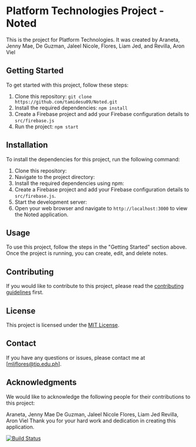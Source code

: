 # Platform Technologies Project - Noted

This is the project for Platform Technologies. It was created by Araneta, Jenny Mae, De Guzman, Jaleel Nicole, Flores, Liam Jed, and Revilla, Aron Viel

## Getting Started

To get started with this project, follow these steps:

1. Clone this repository: `git clone https://github.com/tamidesu09/Noted.git`
2. Install the required dependencies: `npm install`
3. Create a Firebase project and add your Firebase configuration details to `src/firebase.js`
4. Run the project: `npm start`

## Installation

To install the dependencies for this project, run the following command:

1. Clone this repository:
2. Navigate to the project directory:
3. Install the required dependencies using npm:
4. Create a Firebase project and add your Firebase configuration details to `src/firebase.js`.
5. Start the development server:
6. Open your web browser and navigate to `http://localhost:3000` to view the Noted application.

## Usage

To use this project, follow the steps in the "Getting Started" section above. Once the project is running, you can create, edit, and delete notes.

## Contributing

If you would like to contribute to this project, please read the [contributing guidelines](CONTRIBUTING.md) first.

## License

This project is licensed under the [MIT License](LICENSE.md).

## Contact

If you have any questions or issues, please contact me at [mljflores@tip.edu.ph].

## Acknowledgments

We would like to acknowledge the following people for their contributions to this project:

Araneta, Jenny Mae
De Guzman, Jaleel Nicole
Flores, Liam Jed
Revilla, Aron Viel
Thank you for your hard work and dedication in creating this application.

[![Build Status](https://travis-ci.com/tamidesu09/Noted.svg?branch=master)](https://travis-ci.com/tamidesu09/Noted)

